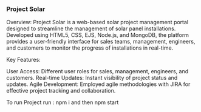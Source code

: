 ### Project Solar

Overview: Project Solar is a web-based solar project management portal designed to streamline the management of solar panel installations. Developed using HTML5, CSS, EJS, Node.js, and MongoDB, the platform provides a user-friendly interface for sales teams, management, engineers, and customers to monitor the progress of installations in real-time.

Key Features:

User Access: Different user roles for sales, management, engineers, and customers.
Real-time Updates: Instant visibility of project status and updates.
Agile Development: Employed agile methodologies with JIRA for effective project tracking and collaboration.

To run Project 
run :
npm i 
and then npm start
